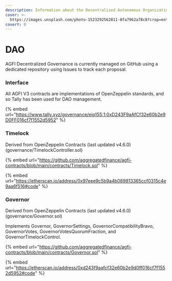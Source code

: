 ```yaml
---
description: Information about the Decentralized Autonomous Organization (DAO) of AGFI
cover: >-
  https://images.unsplash.com/photo-1523292562811-8fa7962a78c8?crop=entropy&cs=tinysrgb&fm=jpg&ixid=MnwxOTcwMjR8MHwxfHNlYXJjaHwxfHxnb3Zlcm5tZW50fGVufDB8fHx8MTY1Njk0MjQ4Mw&ixlib=rb-1.2.1&q=80
coverY: 0
---
```


# DAO

AGFI Decentralized Governance is currently managed on GitHub using a dedicated repository using Issues to track each proposal.

### Interface

All AGFI V3 contracts are implementations of OpenZeppelin standards, and so Tally has been used for DAO management.

{% embed url="https://www.tally.xyz/governance/eip155:1:0xD243F9aAfCf32e60b2e9D0FF016cf7f1552d5952" %}

### Timelock

Derived from OpenZeppelin Contracts (last updated v4.6.0) (governance/TimelockController.sol)

{% embed url="https://github.com/aggregatedfinance/agfi-contracts/blob/main/contracts/Timelock.sol" %}

{% embed url="https://etherscan.io/address/0x97eee9c5b9a4b089813365ccf0315c4e9aa6f516#code" %}

### Governor

Derived from OpenZeppelin Contracts (last updated v4.6.0) (governance/Governor.sol)

Implements Governor, GovernorSettings, GovernorCompatibilityBravo, GovernorVotes, GovernorVotesQuorumFraction, and GovernorTimelockControl.

{% embed url="https://github.com/aggregatedfinance/agfi-contracts/blob/main/contracts/Governor.sol" %}

{% embed url="https://etherscan.io/address/0xd243f9aafcf32e60b2e9d0ff016cf7f1552d5952#code" %}
